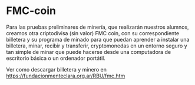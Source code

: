 # FMC-coin
Para las pruebas preliminares de minería, que realizarán nuestros alumnos, creamos otra criptodivisa (sin valor) FMC coin, con su correspondiente billetera y su programa de minado para que puedan aprender a instalar una billetera, minar, recibir y transferir, cryptomonedas en un entorno seguro y tan simple de minar que puede hacerse desde una computadora de escritorio básica o un ordenador portátil.

Ver como descargar billetera y minero en https://fundacionmenteclara.org.ar/RBU/fmc.htm
